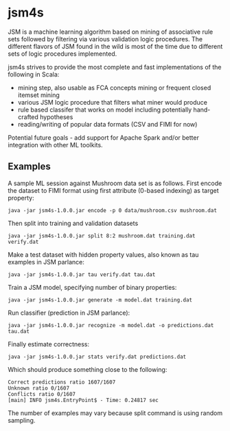 # jsm4s

JSM is a machine learning algorithm based on mining of associative rule sets followed by filtering via various validation logic procedures. The different flavors of JSM found in the wild is most of the time due to different sets of logic procedures implemented.

jsm4s strives to provide the most complete and fast implementations of the following in Scala:
- mining step, also usable as FCA concepts mining or frequent closed itemset mining
- various JSM logic procedure that filters what miner would produce
- rule based classifer that works on model including potentially hand-crafted hypotheses
- reading/writing of popular data formats (CSV and FIMI for now)

Potential future goals - add support for Apache Spark and/or better integration with other ML toolkits.

## Examples

A sample ML session against Mushroom data set is as follows.
First encode the dataset to FIMI format using first attribute (0-based indexing) as target property:
```
java -jar jsm4s-1.0.0.jar encode -p 0 data/mushroom.csv mushroom.dat
```

Then split into training and validation datasets
```
java -jar jsm4s-1.0.0.jar split 8:2 mushroom.dat training.dat verify.dat
```

Make a test dataset with hidden property values, also known as tau examples in JSM parlance:
```
java -jar jsm4s-1.0.0.jar tau verify.dat tau.dat
```

Train a JSM model, specifying number of binary properties:
```
java -jar jsm4s-1.0.0.jar generate -m model.dat training.dat
```

Run classifier (prediction in JSM parlance):
```
java -jar jsm4s-1.0.0.jar recognize -m model.dat -o predictions.dat tau.dat
```

Finally estimate correctness:
```
java -jar jsm4s-1.0.0.jar stats verify.dat predictions.dat
```

Which should produce something close to the following:
```
Correct predictions ratio 1607/1607
Unknown ratio 0/1607
Conflicts ratio 0/1607
[main] INFO jsm4s.EntryPoint$ - Time: 0.24817 sec
```
The number of examples may vary because split command is using random sampling.
